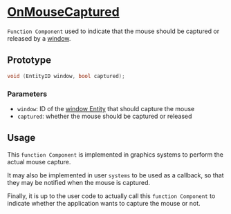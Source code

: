 # [OnMouseCaptured](OnMouseCaptured.hpp)

`Function Component` used to indicate that the mouse should be captured or released by a [window](../data/WindowComponent.md).

## Prototype

```cpp
void (EntityID window, bool captured);
```

### Parameters

* `window`: ID of the [window Entity](../data/WindowComponent.md) that should capture the mouse
* `captured`: whether the mouse should be captured or released

## Usage

This `function Component` is implemented in graphics systems to perform the actual mouse capture.

It may also be implemented in user `systems` to be used as a callback, so that they may be notified when the mouse is captured.

Finally, it is up to the user code to actually call this `function Component` to indicate whether the application wants to capture the mouse or not.